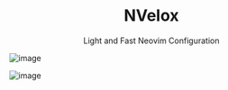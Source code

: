 <div align="center">
  <h1>NVelox</h1>
  <p>Light and Fast Neovim Configuration</p>
</div>

![image](https://user-images.githubusercontent.com/65955464/127491614-eb247e32-078f-4052-8599-44eed97ceab1.png)

![image](https://user-images.githubusercontent.com/65955464/127764606-82bffdcf-db17-440f-beed-14d0974c2e3a.png)
